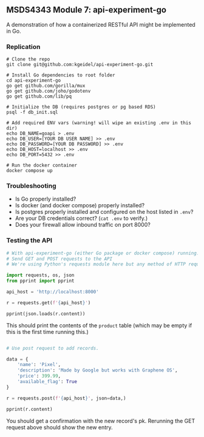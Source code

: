 ## MSDS4343 Module 7: api-experiment-go

A demonstration of how a containerized RESTful API might be implemented in Go.

### Replication

```shell
# Clone the repo
git clone git@github.com:kgeidel/api-experiment-go.git

# Install Go dependencies to root folder
cd api-experiment-go
go get github.com/gorilla/mux
go get github.com/joho/godotenv
go get github.com/lib/pq

# Initialize the DB (requires postgres or pg based RDS)
psql -f db_init.sql

# Add required ENV vars (warning! will wipe an existing .env in this dir)
echo DB_NAME=goapi > .env
echo DB_USER=[YOUR DB USER NAME] >> .env
echo DB_PASSWORD=[YOUR DB PASSWORD] >> .env
echo DB_HOST=localhost >> .env
echo DB_PORT=5432 >> .env

# Run the docker container
docker compose up
```

### Troubleshooting

* Is Go properly installed?
* Is docker (and docker compose) properly installed?
* Is postgres properly installed and configured on the host listed in `.env`?
* Are your DB credentials correct? (`cat .env` to verify.)
* Does your firewall allow inbound traffic on port 8000?

### Testing the API

```python
# With api-experiment-go (either Go package or docker compose) running...
# Send GET and POST requests to the API
# We're using Python's requests module here but any method of HTTP request will do (browser, curl, postman, etc) 

import requests, os, json
from pprint import pprint

api_host = 'http://localhost:8000'

r = requests.get(f'{api_host}')

pprint(json.loads(r.content))
```

This should print the contents of the `product` table (which may be empty if this is the first time running this.)

```python

# Use post request to add records.

data = {
    'name': 'Pixel', 
    'description': 'Made by Google but works with Graphene OS',
    'price': 399.99,
    'available_flag': True
}

r = requests.post(f'{api_host}', json=data,)

pprint(r.content)
```

You should get a confirmation with the new record's pk. Rerunning the GET request above should show the new entry.